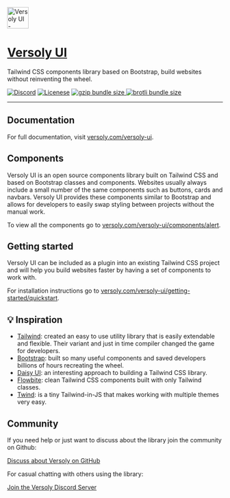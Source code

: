 <div align="">
    <a href="https://versoly.com/versoly-ui" >
      <img alt="Versoly UI - Tailwind CSS component library based on Bootstrap" width="50" src="https://d1pnnwteuly8z3.cloudfront.net/images/dafc1e05-b0e8-4c6d-b375-4a62333bbd5a/5a71ada3-f5e4-4de1-bda2-75396a148365.png">
    </a>
    <a href="https://versoly.com/versoly-ui" align=""><h1>Versoly UI</h1></a>
    <p>Tailwind CSS components library based on Bootstrap, build websites without reinventing the wheel.</p>


<p>
    <a href="https://discord.versoly.com"><img src="https://flat.badgen.net/badge/icon/discord?icon=discord&label" alt="Discord"></a>
    <a href="https://versoly.com/versoly-ui/getting-started/license/"><img src="https://img.shields.io/badge/license-MIT-blue" alt="Licenese"></a>
    <a href="https://bundlephobia.com/result?p=versoly-ui">
        <img src="https://flat.badgen.net/bundlephobia/minzip/versoly-ui?icon=packagephobia&label&color=blue&cache=10800" alt="gzip bundle size">
    </a>
    <a href="https://unpkg.com/versoly-ui@2.0.1/dist/versoly-ui.js">
        <img src="https://flat.badgen.net/badgesize/brotli/https://unpkg.com/versoly-ui@2.0.1/dist/versoly-ui.js?icon=jsdelivr&label&color=blue&cache=10800" alt="brotli bundle size">
    </a>
</p>
</div>

------

## Documentation

For full documentation, visit [versoly.com/versoly-ui](https://versoly.com/versoly-ui).

## Components

Versoly UI is an open source components library built on Tailwind CSS and based on Bootstrap classes and components. Websites usually always include a small number of the same components such as buttons, cards and navbars. Versoly UI provides these components similar to Bootstrap and allows for developers to easily swap styling between projects without the manual work.

To view all the components go to [versoly.com/versoly-ui/components/alert](https://versoly.com/versoly-ui/components/alert).

## Getting started

Versoly UI can be included as a plugin into an existing Tailwind CSS project and will help you build websites faster by having a set of components to work with.

For installation instructions go to [versoly.com/versoly-ui/getting-started/quickstart](https://versoly.com/versoly-ui/getting-started/quickstart).


## 💡 Inspiration


- [Tailwind](https://tailwindcss.com/): created an easy to use utility library that is easily extendable and flexible. Their variant and just in time compiler changed the game for developers.
- [Bootstrap](https://getbootstrap.com/): built so many useful components and saved developers billions of hours recreating the wheel.
- [Daisy UI](https://daisyui.com/): an interesting approach to building a Tailwind CSS library.
- [Flowbite](https://flowbite.com/): clean Tailwind CSS components built with only Tailwind classes.
- [Twind](https://github.com/tw-in-js/twind): is a tiny Tailwind-in-JS that makes working with multiple themes very easy.


## Community

If you need help or just want to discuss about the library join the community on Github:

[Discuss about Versoly on GitHub](https://github.com/versoly/versoly-ui/discussions)

For casual chatting with others using the library:

[Join the Versoly Discord Server](https://discord.versoly.com)
